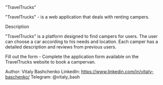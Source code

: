 "TravelTrucks"

"TravelTrucks" - is a web application that deals with renting campers.

Description

"TravelTrucks" is a platform designed to find campers for users. The user can
choose a car according to his needs and location. Each camper has a detailed
description and reviews from previous users.

Fill out the form - Complete the application form available on the TravelTrucks
website to book a campervan.

Author: Vitaly Bashchenko LinkedIn:
https://www.linkedin.com/in/vitaly-baschenko/ Telegram: @vitaly_bash
